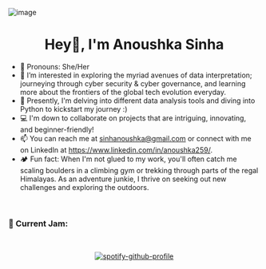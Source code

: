 ![image](https://github.com/anoushkasinnha/anoushkasinnha/assets/161167661/ab850a63-dc80-4d20-be36-36fbc80d0896)

<h1 align="center">Hey👋, I'm Anoushka Sinha</h1>

 
- 🦩 Pronouns: She/Her
- 🔭 I’m interested in exploring the myriad avenues of data interpretation; journeying through cyber security & cyber governance, and learning more about the frontiers of the global tech evolution everyday.  
- 💾 Presently, I'm delving into different data analysis tools and diving into Python to kickstart my journey :)
- 💻 I'm down to collaborate on projects that are intriguing, innovating, and beginner-friendly! 
- 📫 You can reach me at sinhanoushka@gmail.com or connect with me on LinkedIn at https://www.linkedin.com/in/anoushka259/. 
- 🏕 Fun fact: When I'm not glued to my work, you'll often catch me scaling boulders in a climbing gym or trekking through parts of the regal Himalayas. As an adventure junkie, I thrive on seeking out new challenges and exploring the outdoors.
<!---
anoushkasinnha/anoushkasinnha is a ✨ special ✨ repository because its `README.md` (this file) appears on your GitHub profile.
You can click the Preview link to take a look at your changes.
---></h3>    
<br>

<summary><h3>🎵 Current Jam:</h3></summary>
<div align="center">
<br>
  
[![spotify-github-profile](https://spotify-github-profile.vercel.app/api/view?uid=31bof622wbktai6gt6vjltkxn7ny&cover_image=true&theme=default&show_offline=false&background_color=272020&interchange=true&bar_color=345232&bar_color_cover=true)](https://github.com/kittinan/spotify-github-profile)
